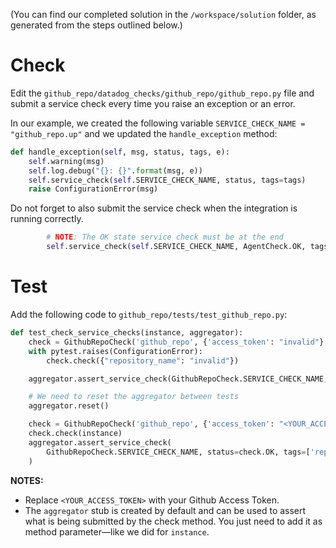 (You can find our completed solution in the `/workspace/solution` folder, as generated from the steps outlined below.)

# Check

Edit the `github_repo/datadog_checks/github_repo/github_repo.py` file and submit a service check every time you raise an exception or an error.

In our example, we created the following variable `SERVICE_CHECK_NAME = "github_repo.up"` and we updated the `handle_exception` method:

```python
def handle_exception(self, msg, status, tags, e):
    self.warning(msg)
    self.log.debug("{}: {}".format(msg, e))
    self.service_check(self.SERVICE_CHECK_NAME, status, tags=tags)
    raise ConfigurationError(msg)
```

Do not forget to also submit the service check when the integration is running correctly.

```python
        # NOTE: The OK state service check must be at the end
        self.service_check(self.SERVICE_CHECK_NAME, AgentCheck.OK, tags=tags)
```

# Test

Add the following code to `github_repo/tests/test_github_repo.py`:

```python
def test_check_service_checks(instance, aggregator):
    check = GithubRepoCheck('github_repo', {'access_token': "invalid"}, {})
    with pytest.raises(ConfigurationError):
        check.check({"repository_name": "invalid"})

    aggregator.assert_service_check(GithubRepoCheck.SERVICE_CHECK_NAME, status=check.CRITICAL)

    # We need to reset the aggregator between tests
    aggregator.reset()

    check = GithubRepoCheck('github_repo', {'access_token': "<YOUR_ACCESS_TOKEN>"}, {})
    check.check(instance)
    aggregator.assert_service_check(
        GithubRepoCheck.SERVICE_CHECK_NAME, status=check.OK, tags=['repository_name:Datadog/integrations-extras']
    )
```

__NOTES:__ 

- Replace `<YOUR_ACCESS_TOKEN>` with your Github Access Token.
- The `aggregator` stub is created by default and can be used to assert what is being submitted by the check method. You just need to add it as method parameter—like we did for `instance`.

